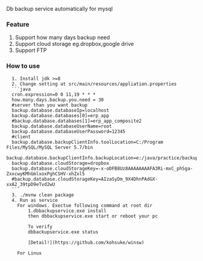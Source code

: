 Db backup service automatically for mysql
### Feature ###
1. Support how many days backup need
2. Support cloud storage eg.dropbox,google drive
3. Support FTP
 
### How to use ###
      1. Install jdk >=8  
      2. Change setting at src/main/resources/appliation.properties
      ```java
      cron.expression=0 0 11,19 * * *
      how.many.days.backup.you.need = 30
      #server than you want backup
      backup.database.databaseIp=localhost
      backup.database.databases[0]=erp_app
      #backup.database.databases[1]=erp_app_composite2
      backup.database.databaseUserName=root
      backup.database.databaseUserPassword=12345
      #client
      backup.database.backupClientInfo.toolLocation=C:/Program Files/MySQL/MySQL Server 5.7/bin
      backup.database.backupClientInfo.backupLocation=e:/java/practice/backup
      backup.database.cloudStorage=dropbox
      backup.database.cloudStorageKey=-x-oDFB8Uz8AAAAAAAAFA3Ri-mxC_phSga-ZxxcwyKMhGmlxoxPghCSHV-xhZxl5
      #backup.database.cloudStorageKey=AIzaSyDm_9X4DhnPAdGX-xxA2_39tpD9eTvd2wU
      ```
      3. ./mvnw clean package
      4. Run as service
        For windows. Exectue following command at root dir
            1.dbbackupservice.exe install
            then dbbackupservice.exe start or reboot your pc 
           
            To verify
            dbbackupservice.exe status
            
            [Detail!](https://github.com/kohsuke/winsw)
        
        For Linux
          
